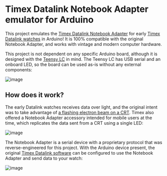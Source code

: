 # Timex Datalink Notebook Adapter emulator for Arduino

This project emulates the [Timex Datalink Notebook Adapter](https://user-images.githubusercontent.com/820984/187855124-5e84451c-f65b-4903-a9eb-f44ddde78eb1.png) for early [Timex Datalink watches](https://en.wikipedia.org/wiki/Timex_Datalink) in Arduino!  It is 100% compatible with the original Notebook Adapter, and works with vintage and modern computer hardware.

This project is not dependent on any specific Arduino board, although it is designed with the [Teensy LC](https://www.pjrc.com/teensy/teensyLC.html) in mind.  The Teensy LC has USB serial and an onboard LED, so the board can be used as-is without any external components:

![image](https://user-images.githubusercontent.com/820984/187859185-94f02df7-64f5-4bb3-bf00-12621f5f3b38.png)

## How does it work?

The early Datalink watches receives data over light, and the original intent was to take advantage of [a flashing electron beam on a CRT](https://www.youtube.com/watch?v=GCHHzw4s5W4&t=1168s).  Timex also offered a Notebook Adapter accessory intended for mobile users at the time, which replicates the data sent from a CRT using a single LED:

![image](https://user-images.githubusercontent.com/820984/187865523-3627066b-3a8b-4101-8ddf-83fc5c8493d9.png)

The Notebook Adapter is a serial device with a proprietary protocol that was reverse-engineered for this project.  With the Arduino device present, the original [Timex Datalink software](https://assets.timex.com/html/data_link_software.html) can be configured to use the Notebook Adapter and send data to your watch:

![image](https://user-images.githubusercontent.com/820984/187858116-41eeaa2b-e134-4b31-98ab-60f1f2b0d362.png)
